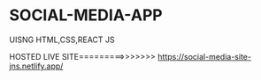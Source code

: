 # SOCIAL-MEDIA-APP
UISNG HTML,CSS,REACT JS

HOSTED LIVE SITE=========>>>>>>>
https://social-media-site-jns.netlify.app/

